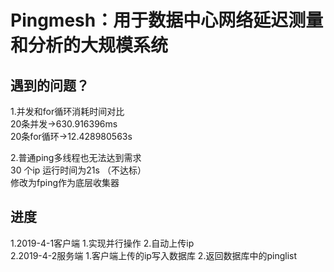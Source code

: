 Pingmesh：用于数据中心网络延迟测量和分析的大规模系统
====

遇到的问题？
-
1.并发和for循环消耗时间对比<br>
20条并发->630.916396ms<br>
20条for循环->12.428980563s

2.普通ping多线程也无法达到需求<br>
30 个ip 运行时间为21s （不达标）<br>
修改为fping作为底层收集器


进度
-
1.2019-4-1客户端 1.实现并行操作 2.自动上传ip<br>
2.2019-4-2服务端 1.客户端上传的ip写入数据库 2.返回数据库中的pinglist
